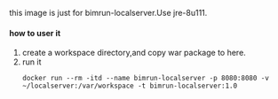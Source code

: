 this image is just for bimrun-localserver.Use jre-8u111.
#### how to user it
1. create a workspace directory,and copy war package to here.
1. run it
    ```
    docker run --rm -itd --name bimrun-localserver -p 8080:8080 -v ~/localserver:/var/workspace -t bimrun-localserver:1.0
    ```
